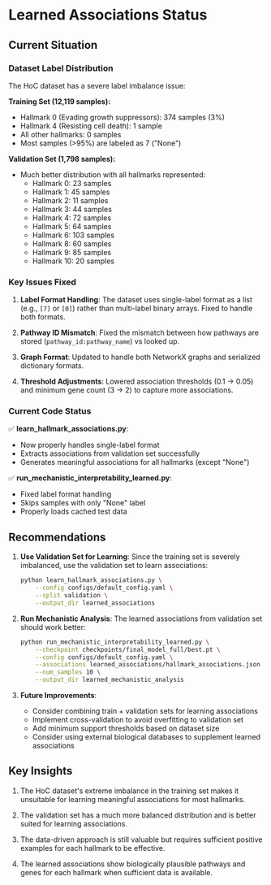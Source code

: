 # Learned Associations Status

## Current Situation

### Dataset Label Distribution

The HoC dataset has a severe label imbalance issue:

**Training Set (12,119 samples):**
- Hallmark 0 (Evading growth suppressors): 374 samples (3%)
- Hallmark 4 (Resisting cell death): 1 sample
- All other hallmarks: 0 samples
- Most samples (>95%) are labeled as 7 ("None")

**Validation Set (1,798 samples):**
- Much better distribution with all hallmarks represented:
  - Hallmark 0: 23 samples
  - Hallmark 1: 45 samples
  - Hallmark 2: 11 samples
  - Hallmark 3: 44 samples
  - Hallmark 4: 72 samples
  - Hallmark 5: 64 samples
  - Hallmark 6: 103 samples
  - Hallmark 8: 60 samples
  - Hallmark 9: 85 samples
  - Hallmark 10: 20 samples

### Key Issues Fixed

1. **Label Format Handling**: The dataset uses single-label format as a list (e.g., `[7]` or `[0]`) rather than multi-label binary arrays. Fixed to handle both formats.

2. **Pathway ID Mismatch**: Fixed the mismatch between how pathways are stored (`pathway_id:pathway_name`) vs looked up.

3. **Graph Format**: Updated to handle both NetworkX graphs and serialized dictionary formats.

4. **Threshold Adjustments**: Lowered association thresholds (0.1 → 0.05) and minimum gene count (3 → 2) to capture more associations.

### Current Code Status

✅ **learn_hallmark_associations.py**: 
- Now properly handles single-label format
- Extracts associations from validation set successfully
- Generates meaningful associations for all hallmarks (except "None")

✅ **run_mechanistic_interpretability_learned.py**:
- Fixed label format handling
- Skips samples with only "None" label
- Properly loads cached test data

## Recommendations

1. **Use Validation Set for Learning**: Since the training set is severely imbalanced, use the validation set to learn associations:
   ```bash
   python learn_hallmark_associations.py \
       --config configs/default_config.yaml \
       --split validation \
       --output_dir learned_associations
   ```

2. **Run Mechanistic Analysis**: The learned associations from validation set should work better:
   ```bash
   python run_mechanistic_interpretability_learned.py \
       --checkpoint checkpoints/final_model_full/best.pt \
       --config configs/default_config.yaml \
       --associations learned_associations/hallmark_associations.json \
       --num_samples 10 \
       --output_dir learned_mechanistic_analysis
   ```

3. **Future Improvements**:
   - Consider combining train + validation sets for learning associations
   - Implement cross-validation to avoid overfitting to validation set
   - Add minimum support thresholds based on dataset size
   - Consider using external biological databases to supplement learned associations

## Key Insights

1. The HoC dataset's extreme imbalance in the training set makes it unsuitable for learning meaningful associations for most hallmarks.

2. The validation set has a much more balanced distribution and is better suited for learning associations.

3. The data-driven approach is still valuable but requires sufficient positive examples for each hallmark to be effective.

4. The learned associations show biologically plausible pathways and genes for each hallmark when sufficient data is available.